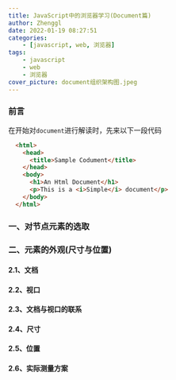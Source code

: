 ```yaml
---
title: JavaScript中的浏览器学习(Document篇)
author: Zhenggl
date: 2022-01-19 08:27:51
categories:
    - [javascript, web, 浏览器]
tags:
    - javascript
    - web
    - 浏览器
cover_picture: document组织架构图.jpeg
---
```


### 前言
在开始对`document`进行解读时，先来以下一段代码
```html
  <html>
    <head>
      <title>Sample Codument</title>
    </head>
    <body>
      <h1>An Html Document</h1>
      <p>This is a <i>Simple</i> document</p>
    </body>
  </html>
```

### 一、对节点元素的选取

### 二、元素的外观(尺寸与位置)
#### 2.1、文档

#### 2.2、视口

#### 2.3、文档与视口的联系

#### 2.4、尺寸

#### 2.5、位置

#### 2.6、实际测量方案
